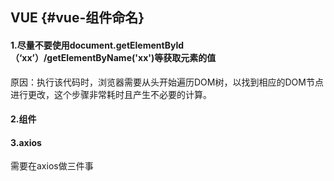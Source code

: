 ## VUE {#vue-组件命名}

#### 1.尽量不要使用document.getElementById（‘xx’）/getElementByName\('xx'\)等获取元素的值

原因：执行该代码时，浏览器需要从头开始遍历DOM树，以找到相应的DOM节点进行更改，这个步骤非常耗时且产生不必要的计算。

#### 2.组件

#### 3.axios

需要在axios做三件事



